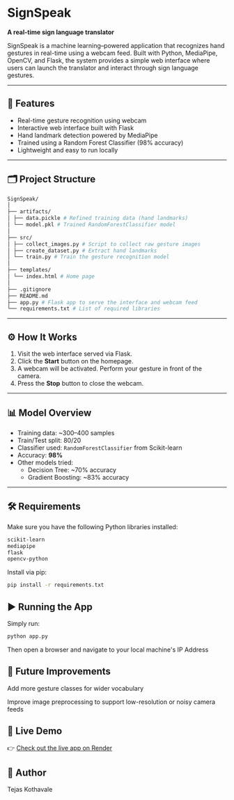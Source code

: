 # SignSpeak

**A real-time sign language translator**

SignSpeak is a machine learning–powered application that recognizes hand gestures in real-time using a webcam feed. Built with Python, MediaPipe, OpenCV, and Flask, the system provides a simple web interface where users can launch the translator and interact through sign language gestures.

---

## 🚀 Features

- Real-time gesture recognition using webcam  
- Interactive web interface built with Flask  
- Hand landmark detection powered by MediaPipe  
- Trained using a Random Forest Classifier (98% accuracy)  
- Lightweight and easy to run locally  

---

## 🗂️ Project Structure

```bash
SignSpeak/
│
├── artifacts/
│ ├── data.pickle # Refined training data (hand landmarks)
│ └── model.pkl # Trained RandomForestClassifier model
│
├── src/
│ ├── collect_images.py # Script to collect raw gesture images
│ ├── create_dataset.py # Extract hand landmarks
│ └── train.py # Train the gesture recognition model
│
├── templates/
│ └── index.html # Home page
│
├── .gitignore
├── README.md
├── app.py # Flask app to serve the interface and webcam feed
└── requirements.txt # List of required libraries
```


---

## ⚙️ How It Works

1. Visit the web interface served via Flask.  
2. Click the **Start** button on the homepage.  
3. A webcam will be activated. Perform your gesture in front of the camera.  
4. Press the **Stop** button to close the webcam.

---

## 📊 Model Overview

- Training data: ~300–400 samples  
- Train/Test split: 80/20  
- Classifier used: `RandomForestClassifier` from Scikit-learn  
- Accuracy: **98%**  
- Other models tried:  
  - Decision Tree: ~70% accuracy  
  - Gradient Boosting: ~83% accuracy  

---

## 🛠 Requirements

Make sure you have the following Python libraries installed:

```bash
scikit-learn
mediapipe
flask
opencv-python
```

Install via pip:

```bash
pip install -r requirements.txt
```

## ▶️ Running the App
Simply run:

```bash
python app.py
```

Then open a browser and navigate to your local machine's IP Address

## 🚧 Future Improvements
Add more gesture classes for wider vocabulary

Improve image preprocessing to support low-resolution or noisy camera feeds

## 🔗 Live Demo

👉 [Check out the live app on Render](https://sign-language-translator-4nf6.onrender.com)


## 👤 Author
Tejas Kothavale
